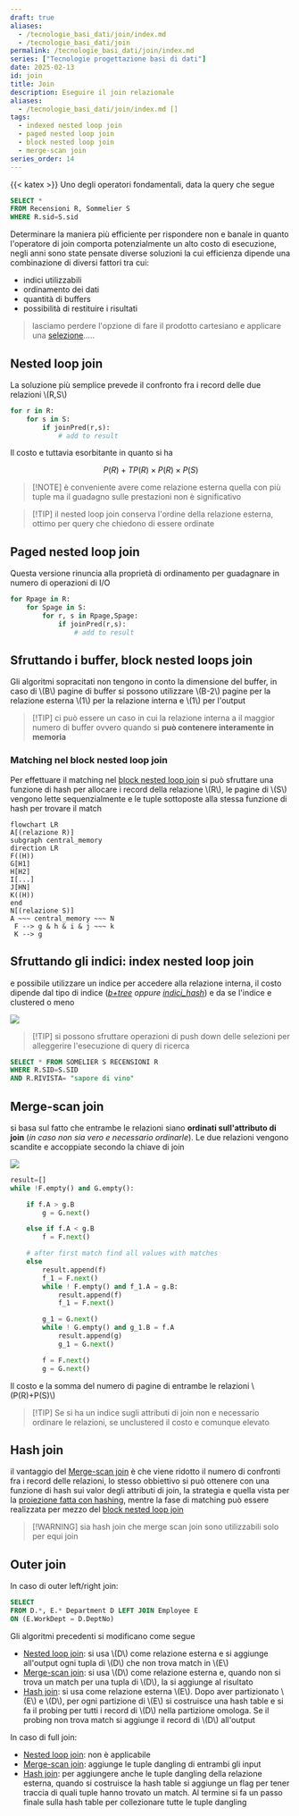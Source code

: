 ```yaml
---
draft: true
aliases:
  - /tecnologie_basi_dati/join/index.md
  - /tecnologie_basi_dati/join
permalink: /tecnologie_basi_dati/join/index.md
series: ["Tecnologie progettazione basi di dati"]
date: 2025-02-13
id: join
title: Join
description: Eseguire il join relazionale
aliases:
  - /tecnologie_basi_dati/join/index.md []
tags:
  - indexed nested loop join
  - paged nested loop join
  - block nested loop join
  - merge-scan join
series_order: 14
---
```


{{< katex >}}
Uno degli operatori fondamentali, data la query che segue

```sql
SELECT *
FROM Recensioni R, Sommelier S
WHERE R.sid=S.sid
```

Determinare la maniera più efficiente per rispondere non e banale in quanto l'operatore di join comporta potenzialmente un alto costo di esecuzione, negli anni sono state pensate diverse soluzioni la cui efficienza dipende una combinazione di diversi fattori tra cui:

- indici utilizzabili
- ordinamento dei dati
- quantità di buffers
- possibilità di restituire i risultati
> lasciamo perdere l'opzione di fare il prodotto cartesiano e applicare una [selezione](/tecnologie_basi_dati/selezione).....

## Nested loop join

La soluzione più semplice prevede il confronto fra i record delle due relazioni \\(R,S\\)

```python
for r in R:
	for s in S:
		if joinPred(r,s):
			# add to result
```

Il costo e tuttavia esorbitante in quanto si ha

$$
P(R) + TP(R)\times P(R)\times P(S)
$$

>[!NOTE] è conveniente avere come relazione esterna quella con più tuple ma il guadagno sulle prestazioni non è significativo

>[!TIP] il nested loop join conserva l'ordine della relazione esterna, ottimo per query che chiedono di essere ordinate

## Paged nested loop join

Questa versione rinuncia alla proprietà di ordinamento per guadagnare in numero di operazioni di I/O

```python
for Rpage in R:
	for Spage in S:
		for r, s in Rpage,Spage:
			if joinPred(r,s):
				# add to result
```

## Sfruttando i buffer, block nested loops join

Gli algoritmi sopracitati non tengono in conto la dimensione del buffer, in caso di \\(B\\) pagine di buffer si possono utilizzare \\(B-2\\) pagine per la relazione esterna \\(1\\) per la relazione interna e \\(1\\) per l'output

>[!TIP] ci può essere un caso in cui la relazione interna a il maggior numero di buffer ovvero quando si **può contenere interamente in memoria**

### Matching nel block nested loop join

Per effettuare il matching nel [block nested loop join](#sfruttando-i-buffer-block-nested-loops-join) si può sfruttare una funzione di hash per allocare i record della relazione \\(R\\), le pagine di \\(S\\) vengono lette sequenzialmente e le tuple sottoposte alla stessa  funzione di hash per trovare il match

```mermaid
flowchart LR
A[(relazione R)]
subgraph central_memory
direction LR
F((H))
G[H1]
H[H2]
I[...]
J[HN]
K((H))
end
N[(relazione S)]
A ~~~ central_memory ~~~ N
 F --> g & h & i & j ~~~ k
 K --> g
```

## Sfruttando gli indici: index nested loop join

e possibile utilizzare un indice per accedere alla relazione interna, il costo dipende dal tipo di indice (*[b+tree](/tecnologie_basi_dati/b+tree) oppure [indici_hash](/tecnologie_basi_dati/indici_hash)*) e da se l'indice e clustered o meno


![](index_nested_loop_join.png)

>[!TIP]  si possono sfruttare operazioni di push down delle selezioni per alleggerire l'esecuzione di query di ricerca
```sql
SELECT * FROM SOMELIER S RECENSIONI R
WHERE R.SID=S.SID
AND R.RIVISTA= "sapore di vino"
```

## Merge-scan join

si basa sul fatto che entrambe le relazioni siano **ordinati sull'attributo di join** (*in caso non sia vero e necessario ordinarle*). Le due relazioni vengono scandite e accoppiate secondo la chiave di join

![](merge_scan_join.png)

```python
result=[]
while !F.empty() and G.empty():

    if f.A > g.B
        g = G.next()

    else if f.A < g.B
        f = F.next()

	# after first match find all values with matches
    else
		result.append(f)
		f_1 = F.next()
        while ! F.empty() and f_1.A = g.B:
			result.append(f)
			f_1 = F.next()

        g_1 = G.next()
        while ! G.empty() and g_1.B = f.A
			result.append(g)
	        g_1 = G.next()

        f = F.next()
        g = G.next()
```

Il costo  e la somma del numero di pagine di entrambe le relazioni \\(P(R)+P(S)\\)

>[!TIP] Se si ha un indice sugli attributi di join non e necessario ordinare le relazioni, se unclustered il costo e comunque elevato

## Hash join

il vantaggio del [Merge-scan join](#merge-scan-join) è che viene ridotto il numero di confronti fra i record delle relazioni, lo stesso obbiettivo si può ottenere con una funzione di hash sui valor degli attributi di join, la strategia e quella vista per la [proiezione fatta con hashing](/tecnologie_basi_dati/proiezione#proiettare-usando-hashing), mentre la fase di matching può essere realizzata per mezzo del [block nested loop join](#matching-nel-block-nested-loop-join)

>[!WARNING] sia hash join che merge scan join sono utilizzabili solo per equi join

## Outer join

In caso di outer left/right join:

```sql
SELECT
FROM D.*, E.* Department D LEFT JOIN Employee E
ON (E.WorkDept = D.DeptNo)
```

Gli algoritmi precedenti si modificano come segue

- [Nested loop join](#nested-loop-join): si usa \\(D\\) come relazione esterna e si aggiunge all'output ogni tupla di \\(D\\) che non trova match in \\(E\\)
- [Merge-scan join](#merge-scan-join): si usa \\(D\\) come relazione esterna e, quando non si trova un match per una tupla di \\(D\\), la si aggiunge al risultato
- [Hash join](#hash-join): si usa come relazione esterna \\(E\\). Dopo aver partizionato \\(E\\) e \\(D\\), per ogni partizione di \\(E\\) si costruisce una hash table e si fa il probing per tutti i record di \\(D\\) nella partizione omologa. Se il probing non trova match si aggiunge il record di \\(D\\) all'output

In caso di full join:

- [Nested loop join](#nested-loop-join): non è applicabile
- [Merge-scan join](#merge-scan-join): aggiunge le tuple dangling di entrambi gli input
- [Hash join](#hash-join): per aggiungere anche le tuple dangling della relazione esterna, quando si costruisce la hash table si aggiunge un flag per tener traccia di quali tuple hanno trovato un match. Al termine si fa un passo finale sulla hash table per collezionare tutte le tuple dangling
